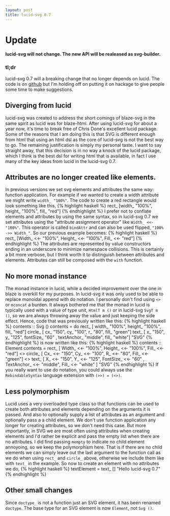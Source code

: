 ```yaml
---
layout: post
title: lucid-svg 0.7
---
```


# Update

**lucid-svg will not change. The new API will be realeased as svg-builder.**

### tl;dr
lucid-svg 0.7 will a breaking change that no longer depends on lucid.
The code is on [github](https://github.com/jeffreyrosenbluth/lucid-svg) but I'm holding off on putting it on hackage to give people some time to make suggestions.

## Diverging from lucid
lucid-svg was created to address the short comings of blaze-svg in the same spirit as lucid was for blaze-html. After using lucid-svg for about a year now, it's time to break free of Chris Done's excellent lucid package. Some of the reasons that I am doing this is that SVG is different enough from html that using an html dsl as the core of lucid-svg is not the best way to go. The remaining justification is simply my personal taste. I want to say straight away, that this decision is in no way a knock of the lucid package, which I think is the best dsl for writing html that is available, in fact I use many of the key ideas from lucid in the lucid-svg 0.7.

## Attributes are no longer created like elements.
In previous versions we set svg elements and attributes the same way: function application. For example if we wanted to create a width attribute we might write ```width_ "100%"```. The code to create a red rectangle would look something like this,
{% highlight haskell %}
rect_ [width_ "100%", height_ "100%", fill_ "red"]
{% endhighlight %}
I prefer not to conflate elements and attributes by using the same syntax, so in lucid-svg 0.7 we set attributes using the "attribute assignment operator" like ```Width_ <<- "100%"```. This operator is called ```bindAttr``` and can also be used flipped, ```"100% ->> Width_"```. So our previous example becomes:
{% highlight haskell %}
rect_ [Width_ <<- "100%", Height_ <<- "100%", Fill_ <<- "red"]
{% endhighlight %}
The attributes are represented by value constructors ending in an underscore to minimize namespace collisions. This is certainly a bit more verbose, but I think worth it to distinguish between attributes and elements. Attributes can still be composed with the ```with``` function.

## No more monad instance
The monad instance in lucid, while a decided improvement over the one in blaze is overkill for my purposes. In lucid-svg it was only used to be able to replace monoidal append with do notation. I personally don't find using ```<>```  or ```mconcat``` a burden. It always bothered me that the monad in lucid is  typically used with a value of type unit, ```HtmlT m ()``` or in lucid-svg ```SvgT m ()```, so we are always throwing away the value and just keeping the side effect. Hence, code that was previously written like this:
{% highlight haskell %}
contents :: Svg ()
contents = do
  rect_   [ width_ "100%", height_ "100%", fill_ "red"]
  circle_ [ cx_ "150", cy_ "100", r_ "80", fill_ "green"]
  text_   [ x_ "150", y_ "125", fontSize_ "60"
          , textAnchor_ "middle", fill_ "white"] "SVG"
{% endhighlight %}
is now written like this:
{% highlight haskell %}
contents :: Element
contents =
     rect_   [ Width_ <<- "100%", Height_ <<- "100%", Fill_ <<- "red"]
  <> circle_ [ Cx_ <<- "150", Cy_ <<- "100", R_ <<- "80", Fill_ <<- "green"]
  <> text_   [ X_ <<- "150", Y_ <<- "125", FontSize_ <<- "60"
             , TextAnchor_ <<- "middle", Fill_ <<- "white" ] "SVG"
{% endhighlight %}
If you really want to use do notation, you could always use the ```RebindableSyntax``` language extension with ```(>>) = (<>)```.

## Less polymorphism
Lucid uses a very overloaded type class so that functions can be used to create both attributes and elements depending on the arguments it is passed. And also to optionally supply a list of attributes as an argument and optionally pass a a child element. We don't use function application any longer for creating attributes, so we don't need this case. But more importantly, in SVG we are most often using attributes when creating elements and I'd rather be explicit and pass the empty list when there are no attributes. I did find passing ```mempty``` to indicate no child element annoyoing, so we keep the polymorphism here. That is if there are no child elements we can simply leave out the last argument to the function call as we do when using ```rect_``` and ```circle_``` above, otherwise we include them like with ```text_``` in the example. So now to create an element with no attributes we do,
{% highlight haskell %}
textElement = text_ [] "Hello lucid-svg 0.7"
{% endhighlight %}


## Other small changes
Since ```doctype_``` is not a function just an SVG element, it has been renamed ```doctype```.
The base type for an SVG element is now ```Element```, not ```Svg ()```.

